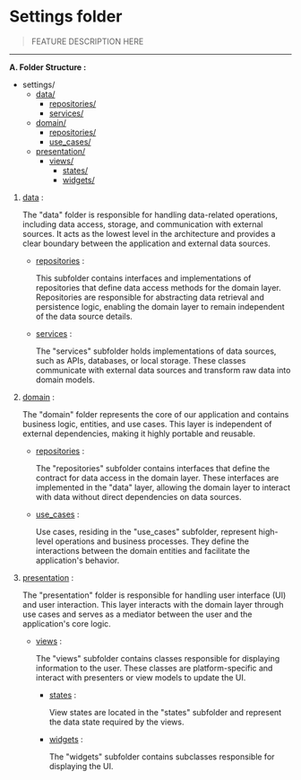 # Settings folder

> FEATURE DESCRIPTION HERE

***

**A. Folder Structure :**

* settings/
  * [data/](./data/)
    * [repositories/](./data/repositories/)
    * [services/](./data/services/)
  * [domain/](./domain/)
    * [repositories/](./domain/repositories/)
    * [use_cases/](./domain/use_cases/)
  * [presentation/](./presentation/)
    * [views/](./presentation/views/)
      * [states/](./presentation/views/states/)
      * [widgets/](./presentation/views/widgets/)

 1. [data](./data/) :

     The "data" folder is responsible for handling data-related operations, including data access, storage, and communication with external sources. It acts as the lowest level in the architecture and provides a clear boundary between the application and external data sources.

    * [repositories](./data/repositories/) :

      This subfolder contains interfaces and implementations of repositories that define data access methods for the domain layer. Repositories are responsible for abstracting data retrieval and persistence logic, enabling the domain layer to remain independent of the data source details.

    * [services](./data/services/) :

      The "services" subfolder holds implementations of data sources, such as APIs, databases, or local storage. These classes communicate with external data sources and transform raw data into domain models.

 2. [domain](./domain/) :

     The "domain" folder represents the core of our application and contains business logic, entities, and use cases. This layer is independent of external dependencies, making it highly portable and reusable.

    * [repositories](./domain/repositories/) :

      The "repositories" subfolder contains interfaces that define the contract for data access in the domain layer. These interfaces are implemented in the "data" layer, allowing the domain layer to interact with data without direct dependencies on data sources.

    * [use_cases](./domain/use_cases/) :

      Use cases, residing in the "use_cases" subfolder, represent high-level operations and business processes. They define the interactions between the domain entities and facilitate the application's behavior.

 3. [presentation](./presentation/) :

     The "presentation" folder is responsible for handling user interface (UI) and user interaction. This layer interacts with the domain layer through use cases and serves as a mediator between the user and the application's core logic.

    * [views](./presentation/views/) :

      The "views" subfolder contains classes responsible for displaying information to the user. These classes are platform-specific and interact with presenters or view models to update the UI.

      * [states](./presentation/views/states/) :

        View states are located in the "states" subfolder and represent the data state required by the views.

      * [widgets](./presentation/views/widgets/) :

        The "widgets" subfolder contains subclasses responsible for displaying the UI.
